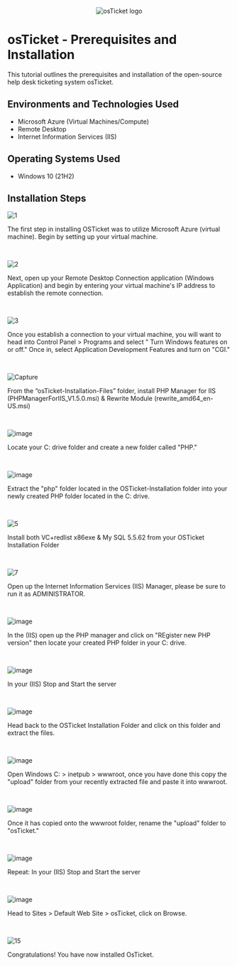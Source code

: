 <p align="center">
<img src="https://i.imgur.com/Clzj7Xs.png" alt="osTicket logo"/>
</p>

<h1>osTicket - Prerequisites and Installation</h1>
This tutorial outlines the prerequisites and installation of the open-source help desk ticketing system osTicket.<br />

<h2>Environments and Technologies Used</h2>

- Microsoft Azure (Virtual Machines/Compute)
- Remote Desktop
- Internet Information Services (IIS)

<h2>Operating Systems Used </h2>

- Windows 10</b> (21H2)

<h2>Installation Steps</h2>

![1](https://github.com/user-attachments/assets/46d8175a-5938-4da4-9396-41ef69260017)


<p>
The first step in installing OSTicket was to utilize Microsoft Azure (virtual machine). Begin by setting up your virtual machine.
</p>
<br />

![2](https://github.com/user-attachments/assets/ad859a96-3ffe-47a8-9d96-4b58b87dfe3d)

<p>
Next, open up your Remote Desktop Connection application (Windows Application) and begin by entering your virtual machine's IP address to establish the remote connection.
</p>
<br />

![3](https://github.com/user-attachments/assets/6fb47020-021d-4c27-a151-620afbe3532e)

<p>
Once you establish a connection to your virtual machine, you will want to head into Control Panel > Programs and select " Turn Windows features on or off." Once in, select Application Development Features and turn on "CGI."
</p>
<br />

![Capture](https://github.com/user-attachments/assets/37f250d9-3c2e-4ad8-b6eb-7fa3619b4248)

<p>
From the “osTicket-Installation-Files” folder, install PHP Manager for IIS (PHPManagerForIIS_V1.5.0.msi) & Rewrite Module (rewrite_amd64_en-US.msi) 
</p>
<br />

![image](https://github.com/user-attachments/assets/5c02c8ee-513e-4028-9ffa-4b80b690b7ea)

<p>
Locate your C: drive folder and create a new folder called "PHP."
</p>
<br />

![image](https://github.com/user-attachments/assets/24419361-b5ed-4708-a329-ed5ab7818ed0)

<p>
Extract the "php" folder located in the OSTicket-Installation folder into your newly created PHP folder located in the C: drive.
</p>
<br />

![5](https://github.com/user-attachments/assets/d680d6d2-fe36-4e26-bff7-50822994e3b8)

<p>
Install both VC+redlist x86exe & My SQL 5.5.62 from your OSTicket Installation Folder
</p>
<br />

![7](https://github.com/user-attachments/assets/6175a48e-b62d-4409-a12e-10b97f5a962c)


<p>
Open up the Internet Information Services (IIS) Manager, please be sure to run it as ADMINISTRATOR. 
</p>
<br />

![image](https://github.com/user-attachments/assets/eb533f0c-b700-4747-bd24-f8a0c7f4268a)

<p>
In the (IIS) open up the PHP manager and click on "REgister new PHP version" then locate your created PHP folder in your C: drive.
</p>
<br />

![image](https://github.com/user-attachments/assets/fb718c35-fe4a-43d8-a769-1fd9f6597c8d)

<p>
In your (IIS) Stop and Start the server
</p>
<br />

![image](https://github.com/user-attachments/assets/83fc1e05-60c0-4d0d-a412-df6fc2d47498)

<p>
Head back to the OSTicket Installation Folder and click on this folder and extract the files.
</p>
<br />

![image](https://github.com/user-attachments/assets/72c76a12-80be-4307-870d-72cfef981206)
<p>
Open Windows C: > inetpub > wwwroot, once you have done this copy the "upload" folder from your recently extracted file and paste it into wwwroot.
</p>
<br />

![image](https://github.com/user-attachments/assets/a1ee137b-585f-4a8f-bbac-7aa5ac03c00d)

<p>
  Once it has copied onto the wwwroot folder, rename the "upload" folder to "osTicket."
</p>
<br />

![image](https://github.com/user-attachments/assets/fb718c35-fe4a-43d8-a769-1fd9f6597c8d)

<p>
Repeat: In your (IIS) Stop and Start the server
</p>
<br />

![image](https://github.com/user-attachments/assets/ae107b94-2f69-4627-90c9-b4c0addbea1a)
<p>
Head to Sites > Default Web Site > osTicket, click on Browse.
</p>
<br />

![15](https://github.com/user-attachments/assets/73b878e0-3f40-4851-992c-85dda9d14141)


<p>
Congratulations! You have now installed OsTicket.
<br />

